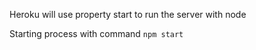 Heroku will use property start to run the server with node

Starting process with command `npm start`